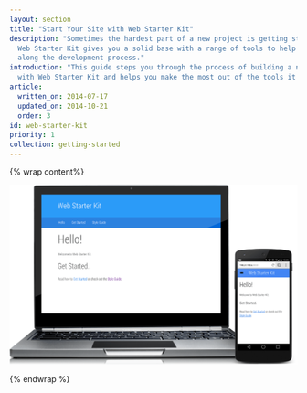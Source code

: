 ```yaml
---
layout: section
title: "Start Your Site with Web Starter Kit"
description: "Sometimes the hardest part of a new project is getting started.
  Web Starter Kit gives you a solid base with a range of tools to help you
  along the development process."
introduction: "This guide steps you through the process of building a new site
  with Web Starter Kit and helps you make the most out of the tools it supplies."
article:
  written_on: 2014-07-17
  updated_on: 2014-10-21
  order: 3
id: web-starter-kit
priority: 1
collection: getting-started
---
```


{% wrap content%}

<img src="images/wsk-on-pixel-n5.png">

{% endwrap %}
